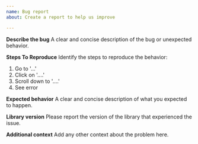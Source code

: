 ```yaml
---
name: Bug report
about: Create a report to help us improve

---
```


**Describe the bug**
A clear and concise description of the bug or unexpected behavior.

**Steps To Reproduce**
Identify the steps to reproduce the behavior:
1. Go to '...'
2. Click on '....'
3. Scroll down to '....'
4. See error

**Expected behavior**
A clear and concise description of what you expected to happen.

**Library version**
Please report the version of the library that experienced the issue.

**Additional context**
Add any other context about the problem here.
